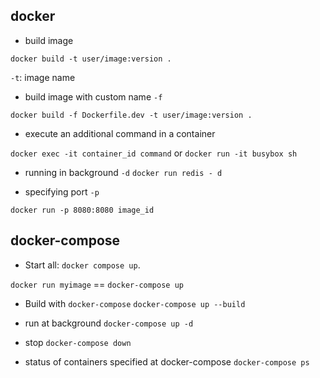 ## docker

- build image

`docker build -t user/image:version .`

`-t`: image name

- build image with custom name `-f`

`docker build -f Dockerfile.dev -t user/image:version .`

- execute an additional command in a container

`docker exec -it container_id command`
or
`docker run -it busybox sh`

- running in background `-d`
`docker run redis - d`

- specifying port `-p`

`docker run -p 8080:8080 image_id`

## docker-compose

- Start all: `docker compose up`.

`docker run myimage` == `docker-compose up`

- Build with `docker-compose`
`docker-compose up --build`

- run at background 
`docker-compose up -d`

- stop 
`docker-compose down`

- status of containers specified at docker-compose
`docker-compose ps`